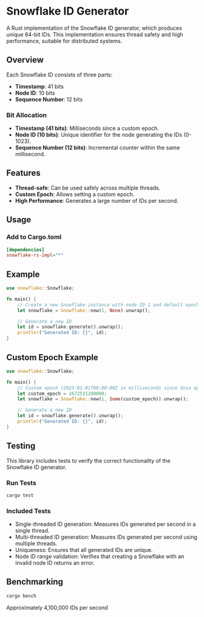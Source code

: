 # Snowflake ID Generator

A Rust implementation of the Snowflake ID generator, which produces unique 64-bit IDs. This implementation ensures thread safety and high performance, suitable for distributed systems.

## Overview

Each Snowflake ID consists of three parts:
- **Timestamp**: 41 bits
- **Node ID**: 10 bits
- **Sequence Number**: 12 bits

### Bit Allocation

- **Timestamp (41 bits)**: Milliseconds since a custom epoch.
- **Node ID (10 bits)**: Unique identifier for the node generating the IDs (0-1023).
- **Sequence Number (12 bits)**: Incremental counter within the same millisecond.

## Features

- **Thread-safe**: Can be used safely across multiple threads.
- **Custom Epoch**: Allows setting a custom epoch.
- **High Performance**: Generates a large number of IDs per second.

## Usage

### Add to Cargo.toml

```toml
[dependencies]
snowflake-rs-impl="*"
```
## Example

```rust
use snowflake::Snowflake;

fn main() {
    // Create a new Snowflake instance with node ID 1 and default epoch
    let snowflake = Snowflake::new(1, None).unwrap();

    // Generate a new ID
    let id = snowflake.generate().unwrap();
    println!("Generated ID: {}", id);
}
```

## Custom Epoch Example

```rust
use snowflake::Snowflake;

fn main() {
    // Custom epoch (2023-01-01T00:00:00Z in milliseconds since Unix epoch)
    let custom_epoch = 1672531200000;
    let snowflake = Snowflake::new(1, Some(custom_epoch)).unwrap();

    // Generate a new ID
    let id = snowflake.generate().unwrap();
    println!("Generated ID: {}", id);
}
```

## Testing
This library includes tests to verify the correct functionality of the Snowflake ID generator.
### Run Tests
```rust
cargo test
```
### Included Tests
- Single-threaded ID generation: Measures IDs generated per second in a single thread.
- Multi-threaded ID generation: Measures IDs generated per second using multiple threads.
- Uniqueness: Ensures that all generated IDs are unique.
- Node ID range validation: Verifies that creating a Snowflake with an invalid node ID returns an error.

## Benchmarking
```rust
cargo bench
```
Approximately 4,100,000 IDs per second
